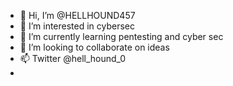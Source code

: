 - 👋 Hi, I’m @HELLHOUND457
- 👀 I’m interested in cybersec
- 🌱 I’m currently learning pentesting and cyber sec
- 💞️ I’m looking to collaborate on ideas 
- 📫 Twitter @hell_hound_0
-

<!---
HELLHOUND457/HELLHOUND457 is a ✨ special ✨ repository because its `README.md` (this file) appears on your GitHub profile.
You can click the Preview link to take a look at your changes.
--->
